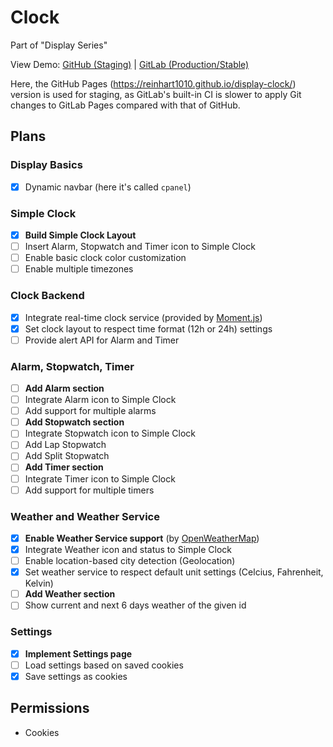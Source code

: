 # Clock

Part of "Display Series"

View Demo: [GitHub (Staging)](https://reinhart1010.github.io/display-clock/) | [GitLab (Production/Stable)](https://reinhart1010.gitlab.io/display-clock/)

Here, the GitHub Pages (https://reinhart1010.github.io/display-clock/) version is used for staging, as GitLab's built-in CI is slower to apply Git changes to GitLab Pages compared with that of GitHub.

## Plans
### Display Basics
- [x] Dynamic navbar (here it's called `cpanel`)

### Simple Clock
- [x] **Build Simple Clock Layout**
- [ ] Insert Alarm, Stopwatch and Timer icon to Simple Clock
- [ ] Enable basic clock color customization
- [ ] Enable multiple timezones

### Clock Backend
- [x] Integrate real-time clock service (provided by [Moment.js](https://momentjs.com))
- [x] Set clock layout to respect time format (12h or 24h) settings
- [ ] Provide alert API for Alarm and Timer

### Alarm, Stopwatch, Timer
- [ ] **Add Alarm section**
- [ ] Integrate Alarm icon to Simple Clock
- [ ] Add support for multiple alarms
- [ ] **Add Stopwatch section**
- [ ] Integrate Stopwatch icon to Simple Clock
- [ ] Add Lap Stopwatch
- [ ] Add Split Stopwatch
- [ ] **Add Timer section**
- [ ] Integrate Timer icon to Simple Clock
- [ ] Add support for multiple timers

### Weather and Weather Service
- [x] **Enable Weather Service support** (by [OpenWeatherMap](https://www.openweathermap.org))
- [x] Integrate Weather icon and status to Simple Clock
- [ ] Enable location-based city detection (Geolocation)
- [x] Set weather service to respect default unit settings (Celcius, Fahrenheit, Kelvin)
- [ ] **Add Weather section**
- [ ] Show current and next 6 days weather of the given id

### Settings
- [x] **Implement Settings page**
- [ ] Load settings based on saved cookies
- [x] Save settings as cookies

## Permissions

+ Cookies
